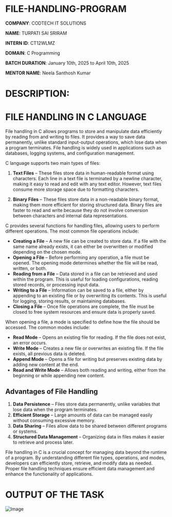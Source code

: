 # FILE-HANDLING-PROGRAM

**COMPANY**: CODTECH IT SOLUTIONS

**NAME**: TURPATI SAI SRIRAM

**INTERN ID**: CT12WLMZ

**DOMAIN**: C Programming

**BATCH DURATION**: January 10th, 2025 to April 10th, 2025

**MENTOR NAME**: Neela Santhosh Kumar

# DESCRIPTION:
# **FILE HANDLING IN C LANGUAGE**  

File handling in C allows programs to store and manipulate data efficiently by reading from and writing to files. It provides a way to save data permanently, unlike standard input-output operations, which lose data when a program terminates. File handling is widely used in applications such as databases, logging systems, and configuration management. 

C language supports two main types of files:  
1. **Text Files** – These files store data in human-readable format using characters. Each line in a text file is terminated by a newline character, making it easy to read and edit with any text editor. However, text files consume more storage space due to formatting characters.  

2. **Binary Files** – These files store data in a non-readable binary format, making them more efficient for storing structured data. Binary files are faster to read and write because they do not involve conversion between characters and internal data representations.  

C provides several functions for handling files, allowing users to perform different operations. The most common file operations include:  
- **Creating a File** – A new file can be created to store data. If a file with the same name already exists, it can either be overwritten or modified depending on the chosen mode.  
- **Opening a File** – Before performing any operation, a file must be opened. The opening mode determines whether the file will be read, written, or both.  
- **Reading from a File** – Data stored in a file can be retrieved and used within the program. This is useful for loading configurations, reading stored records, or processing input data.  
- **Writing to a File** – Information can be saved to a file, either by appending to an existing file or by overwriting its contents. This is useful for logging, storing results, or maintaining databases.  
- **Closing a File** – Once file operations are complete, the file must be closed to free system resources and ensure data is properly saved.  

When opening a file, a mode is specified to define how the file should be accessed. The common modes include:  
- **Read Mode** – Opens an existing file for reading. If the file does not exist, an error occurs.  
- **Write Mode** – Creates a new file or overwrites an existing file. If the file exists, all previous data is deleted.  
- **Append Mode** – Opens a file for writing but preserves existing data by adding new content at the end.  
- **Read and Write Mode** – Allows both reading and writing, either from the beginning or while appending new content.  

## **Advantages of File Handling**  
1. **Data Persistence** – Files store data permanently, unlike variables that lose data when the program terminates.  
2. **Efficient Storage** – Large amounts of data can be managed easily without consuming excessive memory.  
3. **Data Sharing** – Files allow data to be shared between different programs or systems.  
4. **Structured Data Management** – Organizing data in files makes it easier to retrieve and process later.  

File handling in C is a crucial concept for managing data beyond the runtime of a program. By understanding different file types, operations, and modes, developers can efficiently store, retrieve, and modify data as needed. Proper file handling techniques ensure efficient data management and enhance the functionality of applications.

# OUTPUT OF THE TASK
![Image](https://github.com/user-attachments/assets/b206cbba-e740-429f-846c-66926aa9e7ab)
